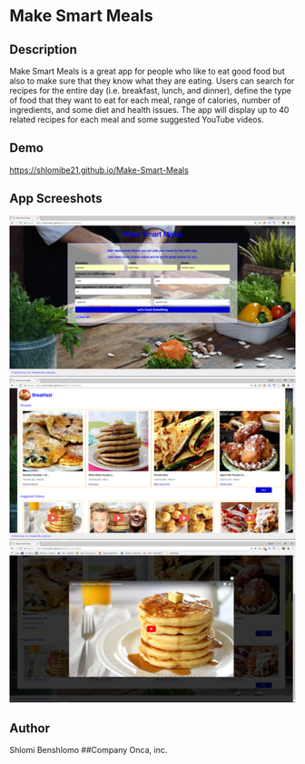 # Make Smart Meals

## Description
Make Smart Meals is a great app for people who like to eat good food but also to make sure that they know what they are eating. Users can search for recipes for the entire day (i.e. breakfast, lunch, and dinner), define the type of food that they want to eat for each meal, range of calories, number of ingredients, and some diet and health issues. The app will display up to 40 related recipes for each meal and some suggested YouTube videos.

## Demo
https://shlomibe21.github.io/Make-Smart-Meals 

## App Screeshots

![Search View](https://github.com/shlomibe21/Make-Smart-Meals/blob/master/Screenshots/MakeSmartMealsNewSearch2Screenshot.png)
![Serarch results - breakfast recipes and videos](https://github.com/shlomibe21/Make-Smart-Meals/blob/master/Screenshots/MakeSmartMealsBreakfastResultsScreenshot.png)
![Youtube video](https://github.com/shlomibe21/Make-Smart-Meals/blob/master/Screenshots/MakeSmartMealsYoutubeVideoScreenshot.png)

## Author
Shlomi Benshlomo 
##Company
Onca, inc.
